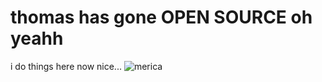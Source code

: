 # thomas has gone OPEN SOURCE oh yeahh
i do things here now nice...
![merica](https://github.com/ayomanwhathuhhuh/thomaseswonderfulwebsite/assets/123750756/80630242-e65e-4eb3-8b46-5c3251e24e2a)
